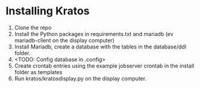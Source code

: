 # Installing Kratos

1. Clone the repo
2. Install the Python packages in requirements.txt and mariadb (ev mariadb-client on the display computer)
3. Install Mariadb, create a database with the tables in the database/ddl folder. 
4. <TODO: Config database in .config>
5. Create crontab entries using the example jobserver crontab in the install folder as templates
6. Run kratos/kratosdisplay.py on the display computer.  
